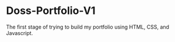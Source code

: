 # Doss-Portfolio-V1
The first stage of trying to build my portfolio using HTML, CSS, and Javascript.
